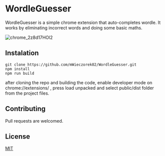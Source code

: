 # WordleGuesser

WordleGuesser is a simple chrome extension that auto-completes wordle. It works by eliminating incorrect words and doing some basic maths.

![chrome_2z8d17HOl2](https://user-images.githubusercontent.com/95188951/169277470-306e8539-fd4b-4136-9a99-a7ad7cba467f.gif)


## Instalation

```
git clone https://github.com/mWieczorek02/WordleGuesser.git
npm install
npm run build
```

after cloning the repo and building the code, enable developer mode on chrome://extensions/ , press load unpacked and select public/dist folder from the project files. 

## Contributing

Pull requests are welcomed.

## License
[MIT](https://choosealicense.com/licenses/mit/)
